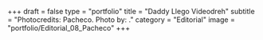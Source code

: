 +++
draft = false
type = "portfolio"
title = "Daddy Llego Videodreh"
subtitle = "Photocredits: Pacheco. Photo by: ."
category = "Editorial"
image = "portfolio/Editorial_08_Pacheco"
+++